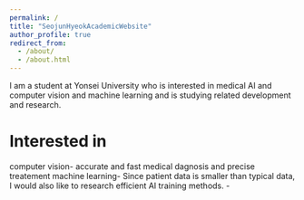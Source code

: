 ```yaml
---
permalink: /
title: "SeojunHyeokAcademicWebsite"
author_profile: true
redirect_from: 
  - /about/
  - /about.html
---
```


I am a student at Yonsei University who is interested in medical AI and computer vision and machine learning and is studying related development and research.


Interested in
======

computer vision- accurate and fast medical dagnosis and precise treatement
machine learning- Since patient data is smaller than typical data, I would also like to research efficient AI training methods. -
